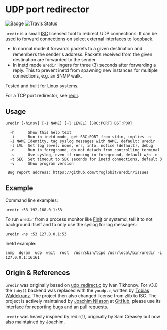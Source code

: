UDP port redirector
===================
[![Badge][]][ISC] [![Travis Status][]][Travis]

`uredir` is a small [ISC][] licensed tool to redirect UDP connections.
It can be used to forward connections on select external interfaces to
loopback.

- In normal mode it forwards packets to a given destination and
  remembers the sender's address.  Packets received from the given
  destination are forwarded to the sender.
- In inetd mode `uredir` lingers for three (3) seconds after forwarding
  a reply.  This to prevent inetd from spawning new instances for
  multiple connections, e.g. an SNMP walk.

Tested and built for Linux systems.

For a TCP port redirector, see [redir](https://github.com/troglobit/redir/).


Usage
-----

    uredir [-hinsv] [-I NAME] [-l LEVEL] [SRC:PORT] DST:PORT
    
      -h      Show this help text
      -i      Run in inetd mode, get SRC:PORT from stdin, implies -n
      -I NAME Identity, tag syslog messages with NAME, default: uredir
      -l LVL  Set log level: none, err, info, notice (default), debug
      -n      Run in foreground, do not detach from controlling terminal
      -s      Use syslog, even if running in foreground, default w/o -n
      -t SEC  Set timeout to SEC seconds for inetd connections, default 3
      -v      Show program version

     Bug report address: https://github.com/troglobit/uredir/issues


Example
-------

Command line examples:

    uredir :53 192.168.0.1:53

To run `uredir` from a process monitor like [Finit][] or systemd, tell it
to not background itself and to only use the syslog for log messages:

    uredir -ns :53 127.0.0.1:53

Inetd example:

    snmp  dgram  udp  wait  root  /usr/sbin/tcpd /usr/local/bin/uredir -i 127.0.0.1:16161


Origin & References
-------------------

`uredir` was originally based on [udp_redirect.c][] by Ivan Tikhonov.
For v3.0 the `tuby()` backend was replaced with the `youdp.c`, written
by [Tobias Waldekranz][].  The project then also changed license from
zlib to ISC.  The project is actively maintained by [Joachim Nilsson][]
at [GitHub][], please use its interface for reporting bugs and an pull
requests.

`uredir` was heavily inspired by redir(1), originally by Sam Creasey but
now also maintained by Joachim.

[ISC]:               https://en.wikipedia.org/wiki/ISC_license
[Badge]:             https://img.shields.io/badge/License-ISC-blue.svg
[Finit]:             https://github.com/troglobit/finit
[GitHub]:            https://github.com/troglobit/uredir
[udp_redirect.c]:    http://brokestream.com/udp_redirect.html
[Joachim Nilsson]:   http://troglobit.com
[Tobias Waldekranz]: https://github.com/wkz
[Travis]:            https://travis-ci.org/troglobit/uredir
[Travis Status]:     https://travis-ci.org/troglobit/uredir.png?branch=master

<!--
  -- Local Variables:
  -- mode: markdown
  -- End:
  -->
